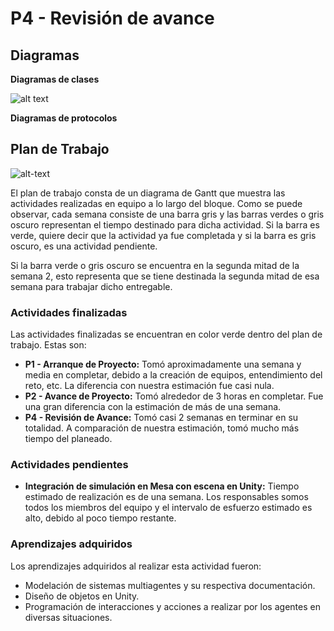 # P4 - Revisión de avance
## Diagramas
**Diagramas de clases**

![alt text](https://i.ibb.co/ZH578CY/ClasesP4.png)

**Diagramas de protocolos**

## Plan de Trabajo
![alt-text](https://i.ibb.co/y6ThQrs/Plan-Trabajo-P4.png)

El plan de trabajo consta de un diagrama de Gantt que muestra las actividades realizadas en equipo a lo largo del bloque. Como se puede observar, cada semana consiste de una barra gris y las barras verdes o gris oscuro representan el tiempo destinado para dicha actividad. Si la barra es verde, quiere decir que la actividad ya fue completada y si la barra es gris oscuro, es una actividad pendiente.

Si la barra verde o gris oscuro se encuentra en la segunda mitad de la semana 2, esto representa que se tiene destinada la segunda mitad de esa semana para trabajar dicho entregable.

### Actividades finalizadas
Las actividades finalizadas se encuentran en color verde dentro del plan de trabajo. Estas son:
* **P1 - Arranque de Proyecto:** Tomó aproximadamente una semana y media en completar, debido a la creación de equipos, entendimiento del reto, etc. La diferencia con nuestra estimación fue casi nula.
* **P2 - Avance de Proyecto:** Tomó alrededor de 3 horas en completar. Fue una gran diferencia con la estimación de más de una semana.
* **P4 - Revisión de Avance:** Tomó casi 2 semanas en terminar en su totalidad. A comparación de nuestra estimación, tomó mucho más tiempo del planeado.

### Actividades pendientes
* **Integración de simulación en Mesa con escena en Unity:** Tiempo estimado de realización es de una semana. Los responsables somos todos los miembros del equipo y el intervalo de esfuerzo estimado es alto, debido al poco tiempo restante.

### Aprendizajes adquiridos
Los aprendizajes adquiridos al realizar esta actividad fueron: 
* Modelación de sistemas multiagentes y su respectiva documentación.
* Diseño de objetos en Unity.
* Programación de interacciones y acciones a realizar por los agentes en diversas situaciones.

